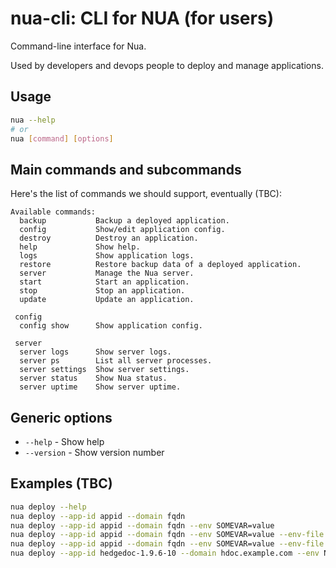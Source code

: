 # nua-cli: CLI for NUA (for users)

Command-line interface for Nua.

Used by developers and devops people to deploy and manage applications.

## Usage

```bash
nua --help
# or
nua [command] [options]
```

## Main commands and subcommands

Here's the list of commands we should support, eventually (TBC):

```
Available commands:
  backup           Backup a deployed application.
  config           Show/edit application config.
  destroy          Destroy an application.
  help             Show help.
  logs             Show application logs.
  restore          Restore backup data of a deployed application.
  server           Manage the Nua server.
  start            Start an application.
  stop             Stop an application.
  update           Update an application.

 config
  config show      Show application config.

 server
  server logs      Show server logs.
  server ps        List all server processes.
  server settings  Show server settings.
  server status    Show Nua status.
  server uptime    Show server uptime.
```


## Generic options

- `--help` - Show help
- `--version` - Show version number

## Examples (TBC)

```bash
nua deploy --help
nua deploy --app-id appid --domain fqdn
nua deploy --app-id appid --domain fqdn --env SOMEVAR=value
nua deploy --app-id appid --domain fqdn --env SOMEVAR=value --env-file .env
nua deploy --app-id appid --domain fqdn --env SOMEVAR=value --env-file .env --config config-path
nua deploy --app-id hedgedoc-1.9.6-10 --domain hdoc.example.com --env NODE_ENV=production
```
